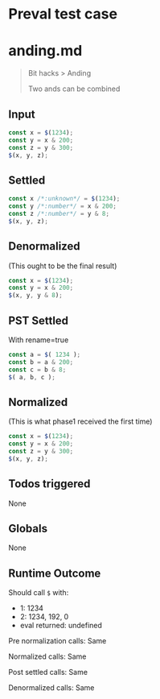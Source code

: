 # Preval test case

# anding.md

> Bit hacks > Anding
>
> Two ands can be combined

## Input

`````js filename=intro
const x = $(1234);
const y = x & 200;
const z = y & 300;
$(x, y, z);
`````


## Settled


`````js filename=intro
const x /*:unknown*/ = $(1234);
const y /*:number*/ = x & 200;
const z /*:number*/ = y & 8;
$(x, y, z);
`````


## Denormalized
(This ought to be the final result)

`````js filename=intro
const x = $(1234);
const y = x & 200;
$(x, y, y & 8);
`````


## PST Settled
With rename=true

`````js filename=intro
const a = $( 1234 );
const b = a & 200;
const c = b & 8;
$( a, b, c );
`````


## Normalized
(This is what phase1 received the first time)

`````js filename=intro
const x = $(1234);
const y = x & 200;
const z = y & 300;
$(x, y, z);
`````


## Todos triggered


None


## Globals


None


## Runtime Outcome


Should call `$` with:
 - 1: 1234
 - 2: 1234, 192, 0
 - eval returned: undefined

Pre normalization calls: Same

Normalized calls: Same

Post settled calls: Same

Denormalized calls: Same
